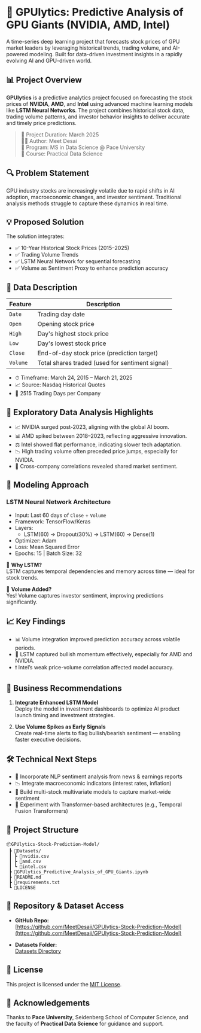 # 🧠 GPUlytics: Predictive Analysis of GPU Giants (NVIDIA, AMD, Intel)

A time-series deep learning project that forecasts stock prices of GPU market leaders by leveraging historical trends, trading volume, and AI-powered modeling. Built for data-driven investment insights in a rapidly evolving AI and GPU-driven world.

## 📊 Project Overview

**GPUlytics** is a predictive analytics project focused on forecasting the stock prices of **NVIDIA**, **AMD**, and **Intel** using advanced machine learning models like **LSTM Neural Networks**. The project combines historical stock data, trading volume patterns, and investor behavior insights to deliver accurate and timely price predictions.

> 📅 Project Duration: March 2025  
> 🧑‍🎓 Author: Meet Desai  
> 🏫 Program: MS in Data Science @ Pace University  
> 🧪 Course: Practical Data Science  

## 🔍 Problem Statement

GPU industry stocks are increasingly volatile due to rapid shifts in AI adoption, macroeconomic changes, and investor sentiment. Traditional analysis methods struggle to capture these dynamics in real time.

## 💡 Proposed Solution

The solution integrates:

- ✅ 10-Year Historical Stock Prices (2015–2025)
- ✅ Trading Volume Trends
- ✅ LSTM Neural Network for sequential forecasting
- ✅ Volume as Sentiment Proxy to enhance prediction accuracy

## 🧾 Data Description

| Feature         | Description                                     |
|-----------------|-------------------------------------------------|
| `Date`          | Trading day date                                |
| `Open`          | Opening stock price                             |
| `High`          | Day's highest stock price                       |
| `Low`           | Day's lowest stock price                        |
| `Close`         | End-of-day stock price (prediction target)      |
| `Volume`        | Total shares traded (used for sentiment signal) |

- ⏱ Timeframe: March 24, 2015 – March 21, 2025  
- 📈 Source: Nasdaq Historical Quotes  
- 🧪 2515 Trading Days per Company

## 🔬 Exploratory Data Analysis Highlights

- 📈 NVIDIA surged post-2023, aligning with the global AI boom.
- 📊 AMD spiked between 2018–2023, reflecting aggressive innovation.
- ⚖️ Intel showed flat performance, indicating slower tech adaptation.
- 📉 High trading volume often preceded price jumps, especially for NVIDIA.
- 🔁 Cross-company correlations revealed shared market sentiment.

## 🧠 Modeling Approach

### LSTM Neural Network Architecture

- Input: Last 60 days of `Close` + `Volume`
- Framework: TensorFlow/Keras
- Layers:
  - LSTM(60) → Dropout(30%) → LSTM(60) → Dense(1)
- Optimizer: Adam
- Loss: Mean Squared Error
- Epochs: 15 | Batch Size: 32

📌 **Why LSTM?**  
LSTM captures temporal dependencies and memory across time — ideal for stock trends.

📌 **Volume Added?**  
Yes! Volume captures investor sentiment, improving predictions significantly.

## 📈 Key Findings

- 📊 Volume integration improved prediction accuracy across volatile periods.
- 🔮 LSTM captured bullish momentum effectively, especially for AMD and NVIDIA.
- ❗ Intel’s weak price-volume correlation affected model accuracy.

## 💼 Business Recommendations

1. **Integrate Enhanced LSTM Model**  
   Deploy the model in investment dashboards to optimize AI product launch timing and investment strategies.

2. **Use Volume Spikes as Early Signals**  
   Create real-time alerts to flag bullish/bearish sentiment — enabling faster executive decisions.

## 🛠 Technical Next Steps

- 🧠 Incorporate NLP sentiment analysis from news & earnings reports
- 📉 Integrate macroeconomic indicators (interest rates, inflation)
- 🔗 Build multi-stock multivariate models to capture market-wide sentiment
- 🔁 Experiment with Transformer-based architectures (e.g., Temporal Fusion Transformers)

## 📁 Project Structure

```
📦GPUlytics-Stock-Prediction-Model/
 ┣ 📂Datasets/
 ┃ ┣ 📄nvidia.csv
 ┃ ┣ 📄amd.csv
 ┃ ┗ 📄intel.csv
 ┣ 📄GPUlytics_Predictive_Analysis_of_GPU_Giants.ipynb
 ┣ 📄README.md
 ┣ 📄requirements.txt
 ┗ 📄LICENSE
```

## 🔗 Repository & Dataset Access

- **GitHub Repo:**  
  [https://github.com/MeetDesaii/GPUlytics-Stock-Prediction-Model](https://github.com/MeetDesaii/GPUlytics-Stock-Prediction-Model)

- **Datasets Folder:**  
  [Datasets Directory](https://github.com/MeetDesaii/GPUlytics-Stock-Prediction-Model/tree/main/Datasets)

## 📜 License

This project is licensed under the [MIT License](LICENSE).

## 🙌 Acknowledgements

Thanks to **Pace University**, Seidenberg School of Computer Science, and the faculty of **Practical Data Science** for guidance and support.
